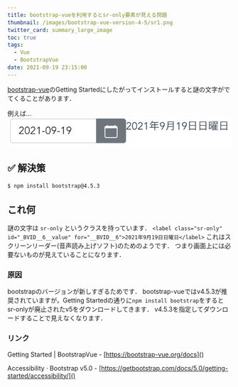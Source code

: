 ```yaml
---
title: bootstrap-vueを利用するとsr-only要素が見える問題
thumbnail: /images/bootstrap-vue-version-4-5/sr1.png
twitter_card: summary_large_image
toc: true
tags:
  - Vue
  - BootstrapVue
date: 2021-09-19 23:15:00
---
```



[bootstrap-vue](https://bootstrap-vue.org/)のGetting Startedにしたがってインストールすると謎の文字がでてくることがあります．

<!-- more -->

例えば...
![](/images/bootstrap-vue-version-4-5/sr1.png)


## ✅ 解決策
`$ npm install bootstrap@4.5.3`

## これ何
謎の文字は `sr-only` というクラスを持っています．
`<label class="sr-only" id="_BVID__6__value" for="__BVID__6">2021年9月19日日曜日</label>`
これはスクリーンリーダー(音声読み上げソフト)のためのようです．
つまり画面上には必要ないものが見えていることになります．

### 原因
bootstrapのバージョンが新しすぎるためです．
bootstrap-vueではv4.5.3が推奨されていますが，Getting Startedの通りに`npm install bootstrap`をするとsr-onlyが廃止されたv5をダウンロードしてきます．
v4.5.3を指定してダウンロードすることで見えなくなります．

### リンク
Getting Started | BootstrapVue - [https://bootstrap-vue.org/docs]()

Accessibility · Bootstrap v5.0 - [https://getbootstrap.com/docs/5.0/getting-started/accessibility/]()
